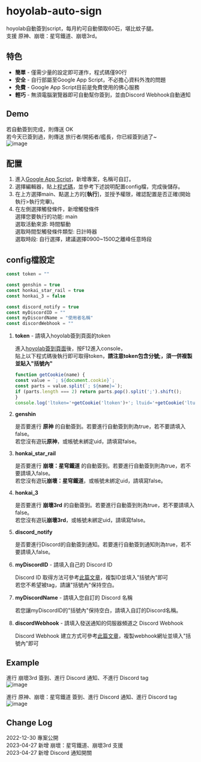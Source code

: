 # hoyolab-auto-sign
hoyolab自動簽到script，每月約可自動領取60石，堪比蚊子腿。  
支援 原神、崩壞：星穹鐵道、崩壞3rd。

## 特色
* **簡單** - 僅需少量的設定即可運作，程式碼僅90行
* **安全** - 自行部屬至Google App Script，不必擔心資料外洩的問題
* **免費** - Google App Script目前是免費使用的佛心服務
* **輕巧** - 無須電腦瀏覽器即可自動幫你簽到，並由Discord Webhook自動通知

## Demo
若自動簽到完成，則傳送 OK  
若今天已簽到過，則傳送 旅行者/開拓者/艦長，你已經簽到過了~  
![image](https://github.com/canaria3406/hoyolab-auto-sign/blob/main/01.png)

## 配置
1. 進入[Google App Script](https://script.google.com/home/start)，新增專案，名稱可自訂。
2. 選擇編輯器，貼上[程式碼](https://github.com/canaria3406/hoyolab-auto-sign/blob/main/src/main.gs)，並參考下述說明配置config檔，完成後儲存。
3. 在上方選擇main、點選上方的[**執行**]，並授予權限，確認配置是否正確(開始執行>執行完畢)。
4. 在左側選擇觸發條件，新增觸發條件  
   選擇您要執行的功能: main  
   選取活動來源: 時間驅動  
   選取時間型觸發條件類型: 日計時器  
   選取時段: 自行選擇，建議選擇0900~1500之離峰任意時段

## config檔設定

```javascript
const token = ""

const genshin = true
const honkai_star_rail = true
const honkai_3 = false

const discord_notify = true
const myDiscordID = ""
const myDiscordName = "使用者名稱"
const discordWebhook = ""
```

1. **token** - 請填入hoyolab簽到頁面的token

   進入[hoyolab簽到頁面](https://act.hoyolab.com/ys/event/signin-sea-v3/index.html?act_id=e202102251931481)後，按F12進入console，  
   貼上以下程式碼後執行即可取得token，**請注意token包含分號;，須一併複製並貼入"括號內"**
   ```javascript
   function getCookie(name) {
   const value = `; ${document.cookie}`;
   const parts = value.split(`; ${name}=`);
   if (parts.length === 2) return parts.pop().split(';').shift();
   }
   console.log('ltoken='+getCookie('ltoken')+'; ltuid='+getCookie('ltuid')+';');
   ```

2. **genshin**

   是否要進行 **原神** 的自動簽到。若要進行自動簽到則為true，若不要請填入false。  
   若您沒有遊玩**原神**，或帳號未綁定uid，請填寫false。

3. **honkai_star_rail**

   是否要進行 **崩壞：星穹鐵道** 的自動簽到。若要進行自動簽到則為true，若不要請填入false。  
   若您沒有遊玩**崩壞：星穹鐵道**，或帳號未綁定uid，請填寫false。

4. **honkai_3**

   是否要進行 **崩壞3rd** 的自動簽到。若要進行自動簽到則為true，若不要請填入false。  
   若您沒有遊玩**崩壞3rd**，或帳號未綁定uid，請填寫false。

5. **discord_notify**

   是否要進行Discord的自動簽到通知。若要進行自動簽到通知則為true，若不要請填入false。

6. **myDiscordID** - 請填入自己的 Discord ID

   Discord ID 取得方法可參考[此篇文章](https://www.tech-girlz.com/2022/02/discord-user-id-user-link.html)，複製ID並填入"括號內"即可  
   若您不希望被tag，請讓"括號內"保持空白。
   
7. **myDiscordName** - 請填入您自訂的 Discord 名稱

   若您讓myDiscordID的"括號內"保持空白，請填入自訂的Discord名稱。
   
8. **discordWebhook** - 請填入發送通知的伺服器頻道之 Discord Webhook

   Discord Webhook 建立方式可參考[此篇文章](https://help.tumblr.com/hc/zh-hk/articles/4421081082775-Discord-Webhook)，複製webhook網址並填入"括號內"即可

## Example 
進行 崩壞3rd 簽到、進行 Discord 通知、不進行 Discord tag  
![image](https://github.com/canaria3406/hoyolab-auto-sign/blob/main/02.png)

進行 原神、崩壞：星穹鐵道 簽到、進行 Discord 通知、進行 Discord tag  
![image](https://github.com/canaria3406/hoyolab-auto-sign/blob/main/03.png)

## Change Log
2022-12-30 專案公開  
2023-04-27 新增 崩壞：星穹鐵道、崩壞3rd 支援  
2023-04-27 新增 Discord 通知開關
